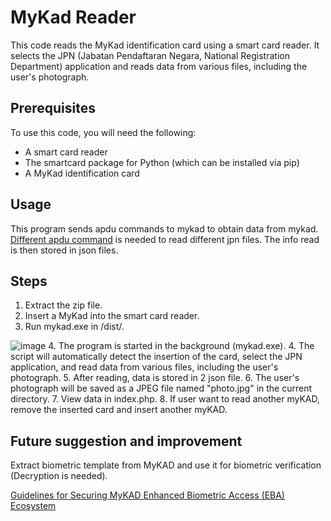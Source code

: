# MyKad Reader
This code reads the MyKad identification card using a smart card reader. It selects the JPN (Jabatan Pendaftaran Negara, National Registration Department) application and reads data from various files, including the user's photograph.

## Prerequisites
To use this code, you will need the following:
- A smart card reader
- The smartcard package for Python (which can be installed via pip)
- A MyKad identification card

## Usage
This program sends apdu commands to mykad to obtain data from mykad. [Different apdu command](http://forum.lowyat.net/index.php?showtopic=355950&view=findpost&p=11151482) is needed to read different jpn files. The info read is then stored in json files.

## Steps
1. Extract the zip file.
2. Insert a MyKad into the smart card reader.
3. Run mykad.exe in /dist/.

![image](https://user-images.githubusercontent.com/124897328/219552775-2b01736c-c44c-4110-b2b6-85a730048fcf.png)
4. The program is started in the background (mykad.exe).
4. The script will automatically detect the insertion of the card, select the JPN application, and read data from various files, including the user's photograph.
5. After reading, data is stored in 2 json file. 
6. The user's photograph will be saved as a JPEG file named "photo.jpg" in the current directory.
7. View data in index.php.
8. If user want to read another myKAD, remove the inserted card and insert another myKAD.



## Future suggestion and improvement
Extract biometric template from MyKAD and use it for biometric verification (Decryption is needed).

[Guidelines for Securing MyKAD Enhanced Biometric Access (EBA) Ecosystem](https://www.cybersecurity.my/data/content_files/56/2079.pdf)
